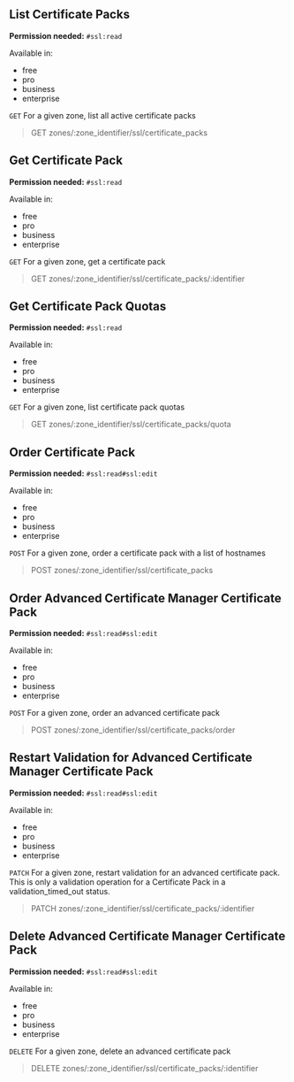 ## List Certificate Packs

**Permission needed:** `#ssl:read`

Available in:

* free
* pro
* business
* enterprise

`GET` For a given zone, list all active certificate packs

> GET zones/:zone_identifier/ssl/certificate_packs


## Get Certificate Pack

**Permission needed:** `#ssl:read`

Available in:

* free
* pro
* business
* enterprise

`GET` For a given zone, get a certificate pack

> GET zones/:zone_identifier/ssl/certificate_packs/:identifier


## Get Certificate Pack Quotas

**Permission needed:** `#ssl:read`

Available in:

* free
* pro
* business
* enterprise

`GET` For a given zone, list certificate pack quotas

> GET zones/:zone_identifier/ssl/certificate_packs/quota


## Order Certificate Pack

**Permission needed:** `#ssl:read#ssl:edit`

Available in:

* free
* pro
* business
* enterprise

`POST` For a given zone, order a certificate pack with a list of hostnames

> POST zones/:zone_identifier/ssl/certificate_packs


## Order Advanced Certificate Manager Certificate Pack

**Permission needed:** `#ssl:read#ssl:edit`

Available in:

* free
* pro
* business
* enterprise

`POST` For a given zone, order an advanced certificate pack

> POST zones/:zone_identifier/ssl/certificate_packs/order


## Restart Validation for Advanced Certificate Manager Certificate Pack

**Permission needed:** `#ssl:read#ssl:edit`

Available in:

* free
* pro
* business
* enterprise

`PATCH` For a given zone, restart validation for an advanced certificate pack.  This is only a validation operation for a Certificate Pack in a validation_timed_out status.

> PATCH zones/:zone_identifier/ssl/certificate_packs/:identifier


## Delete Advanced Certificate Manager Certificate Pack

**Permission needed:** `#ssl:read#ssl:edit`

Available in:

* free
* pro
* business
* enterprise

`DELETE` For a given zone, delete an advanced certificate pack

> DELETE zones/:zone_identifier/ssl/certificate_packs/:identifier
